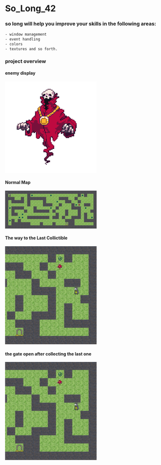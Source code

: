# So_Long_42
### so long will help you improve your skills in the following areas:
    - window management
    - event handling
    - colors
    - textures and so forth.
### project overview

#### enemy display
<img src="images/enemy.gif" width="300px" height="300px"/>

#### Normal Map
<img src="images/so-long.png" width="300px"/>

#### The way to the Last Collictible
<img src="images/so-long1.png" width="300px"/>

#### the gate open after collecting the last one
<img src="images/so-long1.png" width="300px"/>